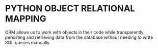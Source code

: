 # PYTHON OBJECT RELATIONAL MAPPING

ORM allows us to work with objects in their code while transparently persisting and retrieving data from the database without needing to write SQL queries manually.
